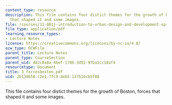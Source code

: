 ```yaml
---
content_type: resource
description: This file contains four distict themes for the growth of Boston, forces
  that shaped it and some images.
file: /courses/11-001j-introduction-to-urban-design-and-development-spring-2006/2b138650c2e17fc9deb5137516cb5f88_3_forcesboston.pdf
file_type: application/pdf
learning_resource_types:
- Lecture Notes
license: https://creativecommons.org/licenses/by-nc-sa/4.0/
ocw_type: OCWFile
parent_title: Lecture Notes
parent_type: CourseSection
parent_uid: d82c8a8a-46ef-1786-3d92-97ba1cc18af4
resourcetype: Document
title: 3_forcesboston.pdf
uid: 2b138650-c2e1-7fc9-deb5-137516cb5f88
---
```

This file contains four distict themes for the growth of Boston, forces that shaped it and some images.